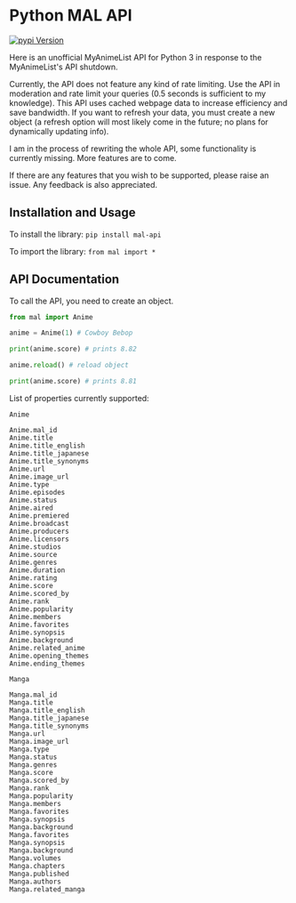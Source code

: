 # Python MAL API

[![pypi Version](https://img.shields.io/pypi/v/mal-api.svg?color=informational)](https://pypi.org/project/mal-api/)

Here is an unofficial MyAnimeList API for Python 3 in response to the MyAnimeList's API shutdown.

Currently, the API does not feature any kind of rate limiting. Use the API in moderation and rate limit your queries (0.5 seconds is sufficient to my knowledge). This API uses cached webpage data to increase efficiency and save bandwidth. If you want to refresh your data, you must create a new object (a refresh option will most likely come in the future; no plans for dynamically updating info).

I am in the process of rewriting the whole API, some functionality is currently missing. More features are to come.

If there are any features that you wish to be supported, please raise an issue. Any feedback is also appreciated.

## Installation and Usage

To install the library: `pip install mal-api`

To import the library: `from mal import *`

## API Documentation

To call the API, you need to create an object.

```python
from mal import Anime

anime = Anime(1) # Cowboy Bebop

print(anime.score) # prints 8.82

anime.reload() # reload object

print(anime.score) # prints 8.81
```

List of properties currently supported:
```
Anime

Anime.mal_id
Anime.title
Anime.title_english
Anime.title_japanese
Anime.title_synonyms
Anime.url
Anime.image_url
Anime.type
Anime.episodes
Anime.status
Anime.aired
Anime.premiered
Anime.broadcast
Anime.producers
Anime.licensors
Anime.studios
Anime.source
Anime.genres
Anime.duration
Anime.rating
Anime.score
Anime.scored_by
Anime.rank
Anime.popularity
Anime.members
Anime.favorites
Anime.synopsis
Anime.background
Anime.related_anime
Anime.opening_themes
Anime.ending_themes
```
```
Manga

Manga.mal_id
Manga.title
Manga.title_english
Manga.title_japanese
Manga.title_synonyms
Manga.url
Manga.image_url
Manga.type
Manga.status
Manga.genres
Manga.score
Manga.scored_by
Manga.rank
Manga.popularity
Manga.members
Manga.favorites
Manga.synopsis
Manga.background
Manga.favorites
Manga.synopsis
Manga.background
Manga.volumes
Manga.chapters
Manga.published
Manga.authors
Manga.related_manga
```
